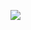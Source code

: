 [![](https://imagelayers.io/badge/molecularman/alpine-dynamodb-local:latest.svg)](https://imagelayers.io/?images=molecularman/alpine-dynamodb-local:latest 'Get your own badge on imagelayers.io')
